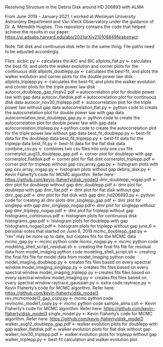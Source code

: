 Resolving Structure in the Debris Disk around HD 206893 with ALMA


From June 2019 - January 2021, I worked at Wesleyan University Astronomy Department and Van Vleck Observatory under the guidance of Dr. A. Meredith Hughes. This repository contains the code that helped achieve the results in our paper: https://ui.adsabs.harvard.edu/abs/2021arXiv210108849N/abstract 

Note: flat disk and continuous disk refer to the same thing. File paths need to be adjusted accordingly.

Files:
aicbic.py <- calculates the AIC and BIC
allplots_flat.py <- calculates the best-fit, and plots the walker evolution and corner plots for the continuous disk 
allplots_doublepp.py <- calculates the best-fit, and plots the walker evolution and corner plots for the double power law disk 
allplots_triplepp.py <- calculates the best-fit, and plots the walker evolution and corner plots for the triple power law disk 
autocor_doublepp_gap_finalv2.pdf <-autocorrelation plot for double power law with gap data
autocor_flatdisk.pdf <-autocorrelation plot for continuous disk data
autocor_nov30_triplepp.pdf <- autocorrelation plot for the triple power law without gap data
autocorrelation_flat.py <- python code to create the autocorrelation plot for double power law with gap data
autocorrelation_test_doublepp_gap.py <- python code to create the autocorrelation plot for double power law with gap data
autocorrelation_triplepp.py <-python code to create the autocorrelation plot for the triple power law without gap data
best_fit_doublepp.py <- best-fit data for the doublepp data
best_fit_triplepp.py <- best-fit data for the triplepp data
best_fit.py <- best-fit data for the flat disk data
combine_csv.py <- combines two csv files into only one csv file
cornerplot_aug13_doublepp_gap.pdf <- corner plot for doublepp with gap
cornerplot_flatdisk.pdf <- corner plot for flat disk
cornerplot_triplepp.pdf <- corner plot for triplepp without gap
csv_array_gap.py <- histogram plots with gap
csv_array_nogap.py <- histogram plots without gap
debris_disk.py <- Kevin Flaherty’s code for MCMC algorithm. Refer here: https://github.com/kevin-flaherty/disk_model3
dmr_doublepp_nogap.pdf <- dmr plot for doublepp without gap
dmr_doublepp.pdf <- dmr plot for doublepp with gap
dmr_flat.pdf <- dmr plot for flat disk without gap
dmr_gap.pdf <- dmr plot for flat disk with gap
dmr_hd206893.py <- python code for creating all dmr plots
dmr_singlepp_gap.pdf <- dmr plot for singlepp with gap
dmr_singlepp_nogap.pdf<- dmr plot for singlepp without gap
dmr_triplepp_nogap.pdf <- dmr plot for triplepp without gap
histograms_continuous.pdf <- histogram plots for continuous disk
histograms_gap.pdf <- histogram plots for doublepp with gap
histograms_nogap1.pdf <- histogram plots for triplepp without gap
june_6 <- personal notes that started on June 6, 2019
mcmc_doublepp_gap.py <- “rev” may be more up to date, but creates fits for the MCMC data 
mcmc_gap.py <-  mcmc python code
mcmc_nogap.py <-  mcmc python code
modeling_shell_script_residual.sh <- creating the final fits file for residual data from model_imaging python code
modeling_shell_script.sh <- creating the final fits file for model data from model_imaging python code
model_imaging_doublepp.py <- creates fits files based on every spectral window
model_imaging_singlepp.py <- creates fits files based on every spectral window
model_imaging_triplepp.py <-creates fits files based on every spectral window
model_imaging.py <- creates fits files based on every spectral window
raytrace_gaussian.py <- extra code
raytrace.py <- Kevin Flaherty’s code for MCMC algorithm. Refer here: https://github.com/kevin-flaherty/disk_model3
rev_mcmcmodel2_gap_copy.py <- mcmc python code
revmcmc_model1_copy.py <-  mcmc python code
sample_alma.csh <- Kevin Flaherty’s code for MCMC algorithm. Refer here: https://github.com/kevin-flaherty/disk_model3
single_model.py <- Kevin Flaherty’s code for MCMC algorithm. Refer here: https://github.com/kevin-flaherty/disk_model3
walker_aug12_doublepp_gap.pdf <- walker evolution plots for doublepp with gap
walker_flatdisk.pdf <- walker evolution plots for flat disk without gap
walker_nov30_triplepp.pdf <- walker evolution plots for triplepp without gap
walker_triplepp.py <- best-fit calculation and walker evolution plot


